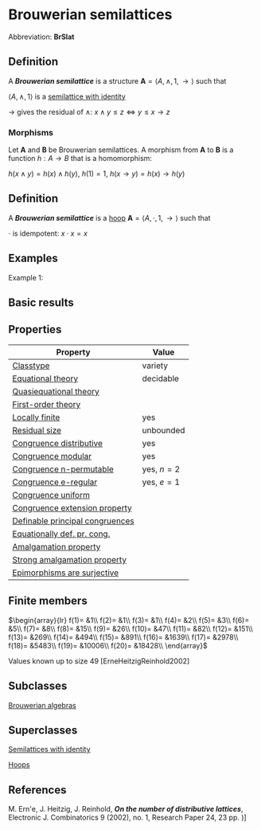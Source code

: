 # Brouwerian semilattices

Abbreviation: **BrSlat**

## Definition
A ***Brouwerian semilattice*** is a structure $\mathbf{A}=\langle A, \wedge, 1, \rightarrow\rangle$ such that

$\langle A, \wedge, 1\rangle$ is a [semilattice with identity](semilattice_with_identitys.md)

$\rightarrow$ gives the residual of $\wedge$:  $x\wedge y\leq z\Longleftrightarrow y\leq x\rightarrow z$

### Morphisms
Let $\mathbf{A}$ and $\mathbf{B}$ be Brouwerian semilattices. A morphism from $\mathbf{A}$ to $\mathbf{B}$ is a function $h:A\rightarrow B$ that is a
homomorphism: 

$h(x\wedge y)=h(x)\wedge h(y)$, $h(1)=1$, $h(x\rightarrow y)=h(x)\rightarrow h(y)$

## Definition
A ***Brouwerian semilattice*** is a [hoop](hoops.md) $\mathbf{A}=\langle A, \cdot, 1, \rightarrow\rangle$ such that

$\cdot$ is idempotent:  $x\cdot x=x$

## Examples
Example 1: 

## Basic results


## Properties


|Property|Value|
|---|---|
|[Classtype](classtype.md)  |variety |
|[Equational theory](equational_theory.md)  |decidable |
|[Quasiequational theory](quasiequational_theory.md)  | |
|[First-order theory](first-order_theory.md)  | |
|[Locally finite](locally_finite.md)  |yes |
|[Residual size](residual_size.md)  |unbounded |
|[Congruence distributive](congruence_distributive.md)  |yes |
|[Congruence modular](congruence_modular.md)  |yes |
|[Congruence n-permutable](congruence_n-permutable.md)  |yes, $n=2$ |
|[Congruence e-regular](congruence_e-regular.md)  |yes, $e=1$ |
|[Congruence uniform](congruence_uniform.md)  | |
|[Congruence extension property](congruence_extension_property.md)  | |
|[Definable principal congruences](definable_principal_congruences.md)  | |
|[Equationally def. pr. cong.](equationally_def._pr._cong..md)  | |
|[Amalgamation property](amalgamation_property.md)  | |
|[Strong amalgamation property](strong_amalgamation_property.md)  | |
|[Epimorphisms are surjective](epimorphisms_are_surjective.md)  | |

## Finite members

$\begin{array}{lr}
f(1)= &1\\
f(2)= &1\\
f(3)= &1\\
f(4)= &2\\
f(5)= &3\\
f(6)= &5\\
f(7)= &8\\
f(8)= &15\\
f(9)= &26\\
f(10)= &47\\
f(11)= &82\\
f(12)= &151\\
f(13)= &269\\
f(14)= &494\\
f(15)= &891\\
f(16)= &1639\\
f(17)= &2978\\
f(18)= &5483\\
f(19)= &10006\\
f(20)= &18428\\
\end{array}$

Values known up to size 49 [ErneHeitzigReinhold2002]


## Subclasses
[Brouwerian algebras](brouwerian_algebras.md) 


## Superclasses
[Semilattices with identity](semilattices_with_identitys.md) 

[Hoops](hoops.md) 


## References


M. Ern\'e, J. Heitzig, J. Reinhold,
***On the number of distributive lattices***, 
Electronic J. Combinatorics 9 (2002), no. 1, Research Paper 24, 23 pp.
)]